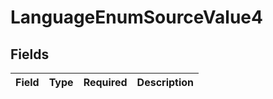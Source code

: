 # LanguageEnumSourceValue4


## Fields

| Field       | Type        | Required    | Description |
| ----------- | ----------- | ----------- | ----------- |